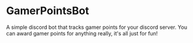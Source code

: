 # GamerPointsBot
A simple discord bot that tracks gamer points for your discord server. You can award gamer points for anything really, it's all just for fun!
